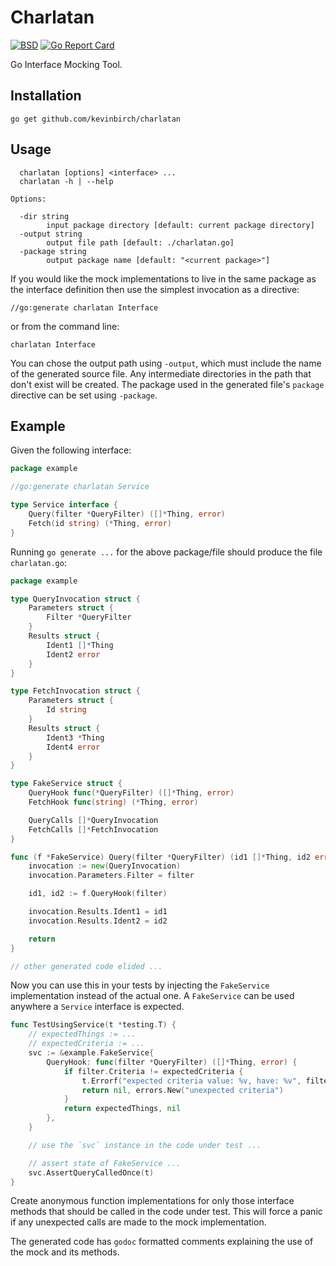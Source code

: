 # Charlatan

[![BSD](https://img.shields.io/badge/license-BSD-blue.svg)](https://github.com/kevinbirch/charlatan/blob/master/LICENSE)
[![Go Report Card](https://goreportcard.com/badge/github.com/kevinbirch/charlatan)](https://goreportcard.com/report/github.com/kevinbirch/charlatan)

Go Interface Mocking Tool.

## Installation

    go get github.com/kevinbirch/charlatan

## Usage

```
  charlatan [options] <interface> ...
  charlatan -h | --help

Options:

  -dir string
        input package directory [default: current package directory]
  -output string
        output file path [default: ./charlatan.go]
  -package string
        output package name [default: "<current package>"]
```

If you would like the mock implementations to live in the same package
as the interface definition then use the simplest invocation as a
directive:

    //go:generate charlatan Interface

or from the command line:

    charlatan Interface

You can chose the output path using `-output`, which must include the
name of the generated source file.  Any intermediate directories in the
path that don't exist will be created.  The package used in the
generated file's `package` directive can be set using `-package`.

## Example

Given the following interface:

```go
package example

//go:generate charlatan Service

type Service interface {
	Query(filter *QueryFilter) ([]*Thing, error)
	Fetch(id string) (*Thing, error)
}
```

Running `go generate ...` for the above package/file should produce
the file `charlatan.go`:

```go
package example

type QueryInvocation struct {
	Parameters struct {
		Filter *QueryFilter
	}
	Results struct {
		Ident1 []*Thing
		Ident2 error
	}
}

type FetchInvocation struct {
	Parameters struct {
		Id string
	}
	Results struct {
		Ident3 *Thing
		Ident4 error
	}
}

type FakeService struct {
	QueryHook func(*QueryFilter) ([]*Thing, error)
	FetchHook func(string) (*Thing, error)

	QueryCalls []*QueryInvocation
	FetchCalls []*FetchInvocation
}

func (f *FakeService) Query(filter *QueryFilter) (id1 []*Thing, id2 error) {
	invocation := new(QueryInvocation)
	invocation.Parameters.Filter = filter

	id1, id2 := f.QueryHook(filter)

	invocation.Results.Ident1 = id1
	invocation.Results.Ident2 = id2

	return
}

// other generated code elided ...
```

Now you can use this in your tests by injecting the `FakeService`
implementation instead of the actual one.  A `FakeService` can be used
anywhere a `Service` interface is expected.

```go
func TestUsingService(t *testing.T) {
	// expectedThings := ...
	// expectedCriteria := ...
	svc := &example.FakeService{
		QueryHook: func(filter *QueryFilter) ([]*Thing, error) {
			if filter.Criteria != expectedCriteria {
				t.Errorf("expected criteria value: %v, have: %v", filter.Criteria, expectedCriteria)
				return nil, errors.New("unexpected criteria")
			}
			return expectedThings, nil
		},
	}

	// use the `svc` instance in the code under test ...

	// assert state of FakeService ...
	svc.AssertQueryCalledOnce(t)
}
```

Create anonymous function implementations for only those interface
methods that should be called in the code under test.  This will force
a panic if any unexpected calls are made to the mock implementation.

The generated code has `godoc` formatted comments explaining the use
of the mock and its methods.

